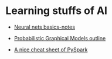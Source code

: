# Learning stuffs of AI

- [Neural nets basics-notes](DeepLearning/neural_network/neural-network-basics.pdf)
- [Probabilistic Graphical Models outline](probabilistic-graphical-models/outline.md)

- [A nice cheat sheet of PySpark](https://s3.amazonaws.com/assets.datacamp.com/blog_assets/PySpark_Cheat_Sheet_Python.pdf)
